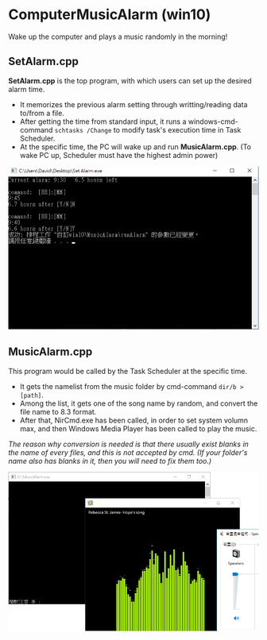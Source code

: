 # ComputerMusicAlarm (win10)
Wake up the computer and plays a music randomly in the morning!


## SetAlarm.cpp
**SetAlarm.cpp** is the top program, with which users can set up the desired alarm time.
 * It memorizes the previous alarm setting through writting/reading data to/from a file.
 * After getting the time from standard input, it runs a windows-cmd-command `schtasks /Change` to modify task's execution time in Task Scheduler.
 * At the specific time, the PC will wake up and run **MusicAlarm.cpp**. (To wake PC up, Scheduler must have the highest admin power) 
 
![Snapshot 01](/01.png)


## MusicAlarm.cpp
This program would be called by the Task Scheduler at the specific time.
 * It gets the namelist from the music folder by cmd-command `dir/b > [path]`.
 * Among the list, it gets one of the song name by random, and convert the file name to 8.3 format. <br>
 * After that, NirCmd.exe has been called, in order to set system volumn max, and then Windows Media Player has been called to play the music. 
 
*The reason why conversion is needed is that there usually exist blanks in the name of every files, and this is not accepted by cmd. (If your folder's name also has blanks in it, then you will need to fix them too.)* <br>

![Snapshot 02](/02.png)
